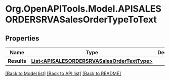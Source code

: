 # Org.OpenAPITools.Model.APISALESORDERSRVASalesOrderTypeToText

## Properties

Name | Type | Description | Notes
------------ | ------------- | ------------- | -------------
**Results** | [**List&lt;APISALESORDERSRVASalesOrderTextType&gt;**](APISALESORDERSRVASalesOrderTextType.md) |  | [optional] 

[[Back to Model list]](../README.md#documentation-for-models) [[Back to API list]](../README.md#documentation-for-api-endpoints) [[Back to README]](../README.md)

